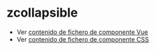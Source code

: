 # zcollapsible

 - Ver [contenido de fichero de componente Vue](./zcollapsible.vue)
 - Ver [contenido de fichero de componente CSS](./zcollapsible.css)
